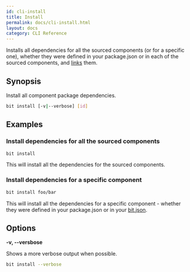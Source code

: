 ```yaml
---
id: cli-install
title: Install
permalink: docs/cli-install.html
layout: docs
category: CLI Reference
---
```

Installs all dependencies for all the sourced components (or for a specific one), whether they were defined in your package.json or in each of the sourced components, and [links](/docs/cli-link.html) them.

## Synopsis

Install all component package dependencies.

```bash
bit install [-v|--verbose] [id]
```

## Examples

### Install dependencies for all the sourced components

```bash
bit install
```

This will install all the dependencies for the sourced components.

### Install dependencies for a specific component

```bash
bit install foo/bar
```

This will install all the dependencies for a specific component - whether they were defined in your package.json or in your [bit.json](/docs/conf-bit-json.html).

## Options

**-v, --versbose**

Shows a more verbose output when possible.

```bash
bit install --verbose
```